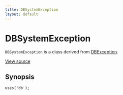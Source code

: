 ```yaml
---
title: DBSystemException
layout: default
---
```


# DBSystemException

<code>DBSystemException</code> is a class derived from <a href="DBException">DBException</a>.

<a href="http://github.com/nexgenta/eregansu/blob/master/lib/db.php">View source</a>

## Synopsis

<pre><code>uses('db');
</code></pre>
